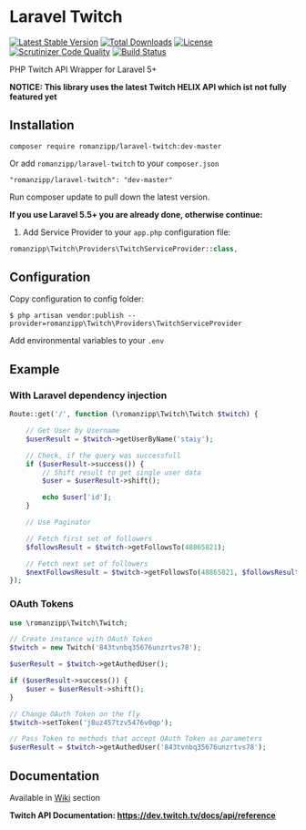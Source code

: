 # Laravel Twitch

[![Latest Stable Version](https://poser.pugx.org/romanzipp/laravel-twitch/version)](https://packagist.org/packages/romanzipp/laravel-twitch)
[![Total Downloads](https://poser.pugx.org/romanzipp/laravel-twitch/downloads)](https://packagist.org/packages/romanzipp/laravel-twitch)
[![License](https://poser.pugx.org/romanzipp/laravel-twitch/license)](https://packagist.org/packages/romanzipp/laravel-twitch)
[![Scrutinizer Code Quality](https://scrutinizer-ci.com/g/romanzipp/Laravel-Twitch/badges/quality-score.png?b=master)](https://scrutinizer-ci.com/g/romanzipp/Laravel-Twitch/?branch=master)
[![Build Status](https://scrutinizer-ci.com/g/romanzipp/Laravel-Twitch/badges/build.png?b=master)](https://scrutinizer-ci.com/g/romanzipp/Laravel-Twitch/build-status/master)

PHP Twitch API Wrapper for Laravel 5+

**NOTICE: This library uses the latest Twitch HELIX API which ist not fully featured yet**

## Installation

```
composer require romanzipp/laravel-twitch:dev-master
```

Or add `romanzipp/laravel-twitch` to your `composer.json`

```
"romanzipp/laravel-twitch": "dev-master"
```

Run composer update to pull down the latest version.

**If you use Laravel 5.5+ you are already done, otherwise continue:**

1. Add Service Provider to your `app.php` configuration file:

```php
romanzipp\Twitch\Providers\TwitchServiceProvider::class,
```

## Configuration

Copy configuration to config folder:

```
$ php artisan vendor:publish --provider=romanzipp\Twitch\Providers\TwitchServiceProvider
```

Add environmental variables to your `.env`

## Example

### With Laravel dependency injection

```php
Route::get('/', function (\romanzipp\Twitch\Twitch $twitch) {

    // Get User by Username
    $userResult = $twitch->getUserByName('staiy');

    // Check, if the query was successfull
    if ($userResult->success()) {
        // Shift result to get single user data
        $user = $userResult->shift();

        echo $user['id'];
    }

    // Use Paginator

    // Fetch first set of followers
    $followsResult = $twitch->getFollowsTo(48865821);

    // Fetch next set of followers
    $nextFollowsResult = $twitch->getFollowsTo(48865821, $followsResult->next());
});
```

### OAuth Tokens

```php
use \romanzipp\Twitch\Twitch;

// Create instance with OAuth Token
$twitch = new Twitch('843tvnbq35676unzrtvs78');

$userResult = $twitch->getAuthedUser();

if ($userResult->success()) {
    $user = $userResult->shift();
}

// Change OAuth Token on the fly
$twitch->setToken('j8uz457tzv5476v0qp');

// Pass Token to methods that accept OAuth Token as parameters
$userResult = $twitch->getAuthedUser('843tvnbq35676unzrtvs78');

```

## Documentation

Available in [Wiki](https://github.com/romanzipp/Laravel-Twitch/wiki/Full-reference) section

**Twitch API Documentation: https://dev.twitch.tv/docs/api/reference**
